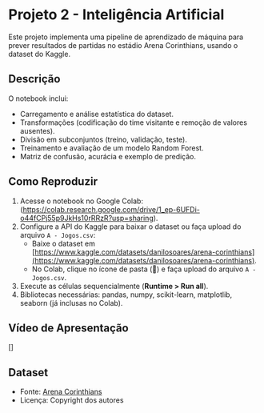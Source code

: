 # Projeto 2 - Inteligência Artificial

Este projeto implementa uma pipeline de aprendizado de máquina para prever resultados de partidas no estádio Arena Corinthians, usando o dataset do Kaggle.

## Descrição
O notebook inclui:
- Carregamento e análise estatística do dataset.
- Transformações (codificação do time visitante e remoção de valores ausentes).
- Divisão em subconjuntos (treino, validação, teste).
- Treinamento e avaliação de um modelo Random Forest.
- Matriz de confusão, acurácia e exemplo de predição.

## Como Reproduzir
1. Acesse o notebook no Google Colab: (https://colab.research.google.com/drive/1_ep-6UFDi-o44fCPj55p9JkHs10rRRzR?usp=sharing).
2. Configure a API do Kaggle para baixar o dataset ou faça upload do arquivo `A - Jogos.csv`:
   - Baixe o dataset em [https://www.kaggle.com/datasets/danilosoares/arena-corinthians](https://www.kaggle.com/datasets/danilosoares/arena-corinthians).
   - No Colab, clique no ícone de pasta (📁) e faça upload do arquivo `A - Jogos.csv`.
3. Execute as células sequencialmente (**Runtime > Run all**).
4. Bibliotecas necessárias: pandas, numpy, scikit-learn, matplotlib, seaborn (já inclusas no Colab).

## Vídeo de Apresentação
[]

## Dataset
- Fonte: [Arena Corinthians](https://www.kaggle.com/datasets/danilosoares/arena-corinthians)
- Licença: Copyright dos autores
